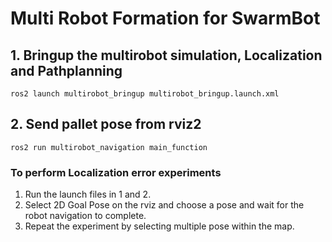 # Multi Robot Formation for SwarmBot 

## 1. Bringup the multirobot simulation, Localization and Pathplanning
````
ros2 launch multirobot_bringup multirobot_bringup.launch.xml
````
## 2. Send pallet pose from rviz2
````
ros2 run multirobot_navigation main_function
````

### To perform Localization error experiments
1. Run the launch files in 1 and 2.
2. Select 2D Goal Pose on the rviz and choose a pose and wait for the robot navigation to complete.
3. Repeat the experiment by selecting multiple pose within the map.